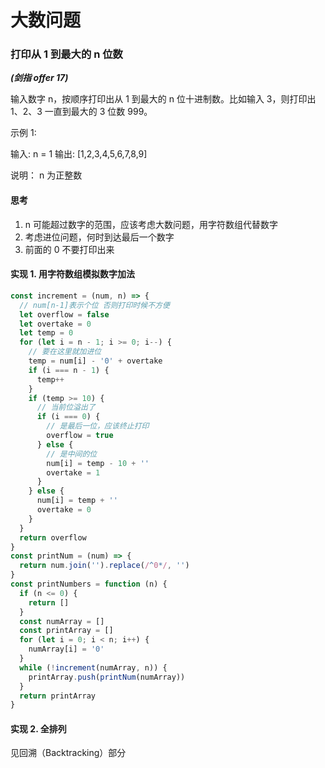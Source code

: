 # 大数问题

### 打印从 1 到最大的 n 位数

**_(剑指 offer 17)_**

输入数字 n，按顺序打印出从 1 到最大的 n 位十进制数。比如输入 3，则打印出 1、2、3 一直到最大的 3 位数 999。

示例 1:

输入: n = 1
输出: [1,2,3,4,5,6,7,8,9]

说明：
n 为正整数

#### 思考

1. n 可能超过数字的范围，应该考虑大数问题，用字符数组代替数字
2. 考虑进位问题，何时到达最后一个数字
3. 前面的 0 不要打印出来

#### 实现 1. 用字符数组模拟数字加法

```js
const increment = (num, n) => {
  // num[n-1]表示个位 否则打印时候不方便
  let overflow = false
  let overtake = 0
  let temp = 0
  for (let i = n - 1; i >= 0; i--) {
    // 要在这里就加进位
    temp = num[i] - '0' + overtake
    if (i === n - 1) {
      temp++
    }
    if (temp >= 10) {
      // 当前位溢出了
      if (i === 0) {
        // 是最后一位，应该终止打印
        overflow = true
      } else {
        // 是中间的位
        num[i] = temp - 10 + ''
        overtake = 1
      }
    } else {
      num[i] = temp + ''
      overtake = 0
    }
  }
  return overflow
}
const printNum = (num) => {
  return num.join('').replace(/^0*/, '')
}
const printNumbers = function (n) {
  if (n <= 0) {
    return []
  }
  const numArray = []
  const printArray = []
  for (let i = 0; i < n; i++) {
    numArray[i] = '0'
  }
  while (!increment(numArray, n)) {
    printArray.push(printNum(numArray))
  }
  return printArray
}
```

#### 实现 2. 全排列

见回溯（Backtracking）部分
